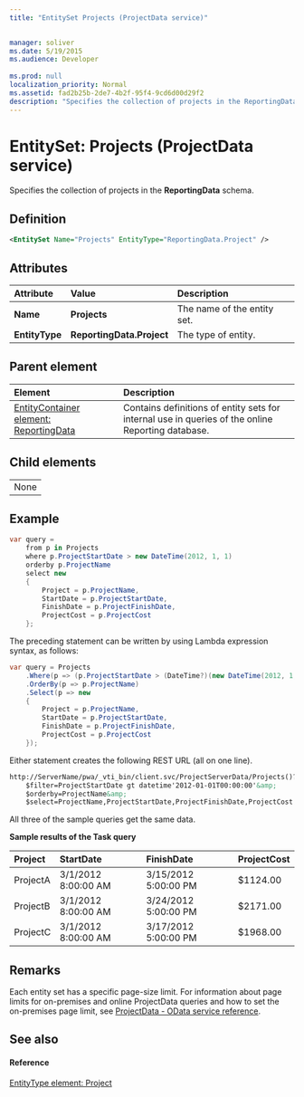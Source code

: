 ```yaml
---
title: "EntitySet Projects (ProjectData service)"

 
manager: soliver
ms.date: 5/19/2015
ms.audience: Developer
 
ms.prod: null
localization_priority: Normal
ms.assetid: fad2b25b-2de7-4b2f-95f4-9cd6d00d29f2
description: "Specifies the collection of projects in the ReportingData schema."
---
```


# EntitySet: Projects (ProjectData service)

Specifies the collection of projects in the **ReportingData** schema. 
  
## Definition

```XML
<EntitySet Name="Projects" EntityType="ReportingData.Project" />
```

## Attributes

|**Attribute**|**Value**|**Description**|
|:-----|:-----|:-----|
|**Name** <br/> |**Projects** <br/> |The name of the entity set.  <br/> |
|**EntityType** <br/> |**ReportingData.Project** <br/> |The type of entity.  <br/> |
   
## Parent element

|**Element**|**Description**|
|:-----|:-----|
|[EntityContainer element: ReportingData](entitycontainer-reportingdata-projectdata-service.md) <br/> |Contains definitions of entity sets for internal use in queries of the online Reporting database.  <br/> |
   
## Child elements

||
|:-----|
|None |
   
## Example

```cs
var query =
    from p in Projects
    where p.ProjectStartDate > new DateTime(2012, 1, 1)
    orderby p.ProjectName
    select new
    {
        Project = p.ProjectName,
        StartDate = p.ProjectStartDate,
        FinishDate = p.ProjectFinishDate,
        ProjectCost = p.ProjectCost
    };
```

The preceding statement can be written by using Lambda expression syntax, as follows:
  
```cs
var query = Projects
    .Where(p => (p.ProjectStartDate > (DateTime?)(new DateTime(2012, 1, 1))))
    .OrderBy(p => p.ProjectName)
    .Select(p => new
    {
        Project = p.ProjectName,
        StartDate = p.ProjectStartDate,
        FinishDate = p.ProjectFinishDate,
        ProjectCost = p.ProjectCost
    });
```

Either statement creates the following REST URL (all on one line).
  
```HTML
http://ServerName/pwa/_vti_bin/client.svc/ProjectServerData/Projects()?
    $filter=ProjectStartDate gt datetime'2012-01-01T00:00:00'&amp;
    $orderby=ProjectName&amp;
    $select=ProjectName,ProjectStartDate,ProjectFinishDate,ProjectCost
```

All three of the sample queries get the same data.
  
**Sample results of the Task query**

|**Project**|**StartDate**|**FinishDate**|**ProjectCost**|
|:-----|:-----|:-----|:-----|
|ProjectA  <br/> |3/1/2012 8:00:00 AM  <br/> |3/15/2012 5:00:00 PM  <br/> |$1124.00  <br/> |
|ProjectB  <br/> |3/1/2012 8:00:00 AM  <br/> |3/24/2012 5:00:00 PM  <br/> |$2171.00  <br/> |
|ProjectC  <br/> |3/1/2012 8:00:00 AM  <br/> |3/17/2012 5:00:00 PM  <br/> |$1968.00  <br/> |
   
## Remarks

Each entity set has a specific page-size limit. For information about page limits for on-premises and online ProjectData queries and how to set the on-premises page limit, see [ProjectData - OData service reference](projectdataproject-odata-service-reference.md).
  
## See also

#### Reference

[EntityType element: Project](entitytype-project-projectdata-service.md)


